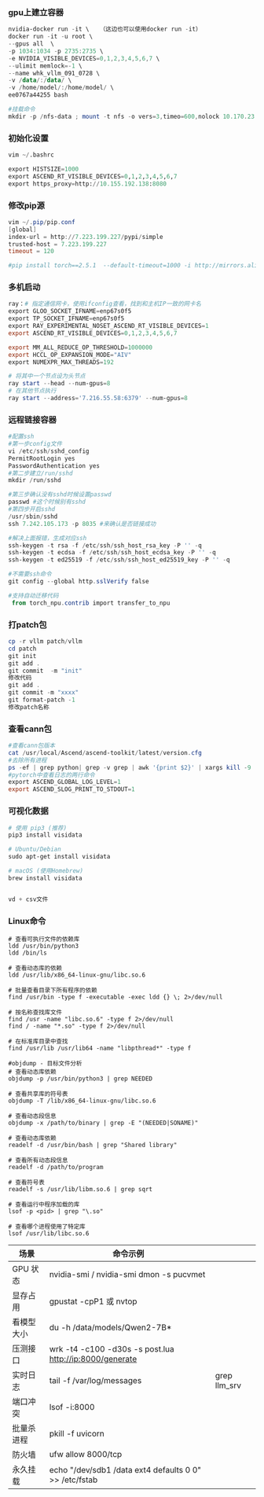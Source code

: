### gpu上建立容器
```powershell
nvidia-docker run -it \   （这边也可以使用docker run -it）
docker run -it -u root \
--gpus all  \
-p 1034:1034 -p 2735:2735 \
-e NVIDIA_VISIBLE_DEVICES=0,1,2,3,4,5,6,7 \
--ulimit memlock=-1 \
--name whk_vllm_091_0728 \
-v /data/:/data/ \
-v /home/model/:/home/model/ \
ee0767a44255 bash

#挂载命令
mkdir -p /nfs-data ; mount -t nfs -o vers=3,timeo=600,nolock 10.170.23.193:/ /nfs-data
``` 

### 初始化设置
```python
vim ~/.bashrc

export HISTSIZE=1000
export ASCEND_RT_VISIBLE_DEVICES=0,1,2,3,4,5,6,7
export https_proxy=http://10.155.192.138:8080
``` 

### 修改pip源
```powershell
vim ~/.pip/pip.conf
[global]
index-url = http://7.223.199.227/pypi/simple
trusted-host = 7.223.199.227
timeout = 120

#pip install torch==2.5.1  --default-timeout=1000 -i http://mirrors.aliyun.com/pypi/simple/ --trusted-host=mirrors.aliyun.com
``` 

### 多机启动
```powershell
ray：# 指定通信网卡，使用ifconfig查看，找到和主机IP一致的网卡名
export GLOO_SOCKET_IFNAME=enp67s0f5
export TP_SOCKET_IFNAME=enp67s0f5
export RAY_EXPERIMENTAL_NOSET_ASCEND_RT_VISIBLE_DEVICES=1
export ASCEND_RT_VISIBLE_DEVICES=0,1,2,3,4,5,6,7

export MM_ALL_REDUCE_OP_THRESHOLD=1000000
export HCCL_OP_EXPANSION_MODE="AIV"
export NUMEXPR_MAX_THREADS=192

# 将其中一个节点设为头节点
ray start --head --num-gpus=8
# 在其他节点执行
ray start --address='7.216.55.58:6379' --num-gpus=8
``` 


### 远程链接容器
```powershell
#配置ssh
#第一步config文件
vi /etc/ssh/sshd_config
PermitRootLogin yes
PasswordAuthentication yes
#第二步建立/run/sshd
mkdir /run/sshd

#第三步确认没有sshd时候设置passwd
passwd #这个时候别有sshd
#第四步开启sshd
/usr/sbin/sshd
ssh 7.242.105.173 -p 8035 #来确认是否链接成功

#解决上面报错，生成对应ssh
ssh-keygen -t rsa -f /etc/ssh/ssh_host_rsa_key -P '' -q
ssh-keygen -t ecdsa -f /etc/ssh/ssh_host_ecdsa_key -P '' -q
ssh-keygen -t ed25519 -f /etc/ssh/ssh_host_ed25519_key -P '' -q

#不需要ssh命令
git config --global http.sslVerify false

#支持自动迁移代码
 from torch_npu.contrib import transfer_to_npu
``` 

### 打patch包
```powershell
cp -r vllm patch/vllm
cd patch
git init
git add .
git commit  -m "init"
修改代码
git add .
git commit -m "xxxx"
git format-patch -1
修改patch名称
``` 

### 查看cann包
```powershell
#查看cann包版本
cat /usr/local/Ascend/ascend-toolkit/latest/version.cfg
#去除所有进程
ps -ef | grep python| grep -v grep | awk '{print $2}' | xargs kill -9
#pytorch中查看日志的两行命令
export ASCEND_GLOBAL_LOG_LEVEL=1
export ASCEND_SLOG_PRINT_TO_STDOUT=1
``` 

### 可视化数据
```powershell
# 使用 pip3 (推荐)
pip3 install visidata

# Ubuntu/Debian
sudo apt-get install visidata

# macOS (使用Homebrew)
brew install visidata


vd + csv文件
``` 

### Linux命令

```shell
# 查看可执行文件的依赖库
ldd /usr/bin/python3
ldd /bin/ls

# 查看动态库的依赖
ldd /usr/lib/x86_64-linux-gnu/libc.so.6

# 批量查看目录下所有程序的依赖
find /usr/bin -type f -executable -exec ldd {} \; 2>/dev/null

# 按名称查找库文件
find /usr -name "libc.so.6" -type f 2>/dev/null
find / -name "*.so" -type f 2>/dev/null

# 在标准库目录中查找
find /usr/lib /usr/lib64 -name "libpthread*" -type f

#objdump - 目标文件分析 
# 查看动态库依赖
objdump -p /usr/bin/python3 | grep NEEDED

# 查看共享库的符号表
objdump -T /lib/x86_64-linux-gnu/libc.so.6

# 查看动态段信息
objdump -x /path/to/binary | grep -E "(NEEDED|SONAME)"

# 查看动态库依赖
readelf -d /usr/bin/bash | grep "Shared library"

# 查看所有动态段信息
readelf -d /path/to/program

# 查看符号表
readelf -s /usr/lib/libm.so.6 | grep sqrt

# 查看运行中程序加载的库
lsof -p <pid> | grep "\.so"

# 查看哪个进程使用了特定库
lsof /usr/lib/libc.so.6
``` 

| 场景     | 命令示例                                                      |               |
| ------ | --------------------------------------------------------- | ------------- |
| GPU 状态 | nvidia-smi / nvidia-smi dmon -s pucvmet                   |               |
| 显存占用   | gpustat -cpP1 或 nvtop                                     |               |
| 看模型大小  | du -h /data/models/Qwen2-7B\*                             |               |
| 压测接口   | wrk -t4 -c100 -d30s -s post.lua <http://ip:8000/generate> |               |
| 实时日志   | tail -f /var/log/messages                                 | grep llm\_srv |
| 端口冲突   | lsof -i:8000                                              |               |
| 批量杀进程  | pkill -f uvicorn                                          |               |
| 防火墙    | ufw allow 8000/tcp                                        |               |
| 永久挂载   | echo "/dev/sdb1 /data ext4 defaults 0 0" >> /etc/fstab    |               |

